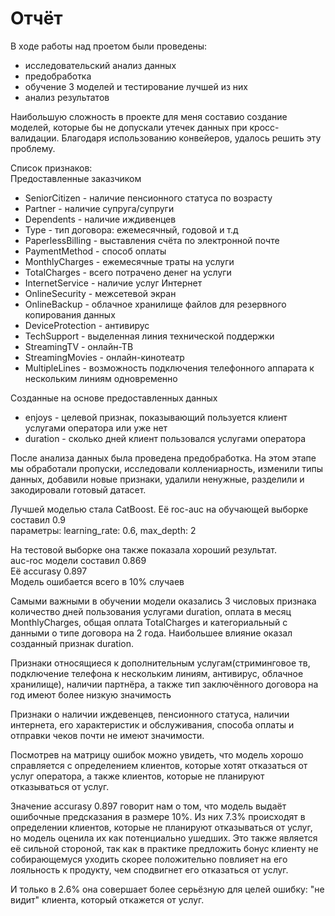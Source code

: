# Отчёт

В ходе работы над проетом были проведены:
- исследовательский анализ данных
- предобработка
- обучение 3 моделей и тестирование лучшей из них
- анализ результатов

Наибольшую сложность в проекте для меня составио создание моделей, которые бы не допускали утечек данных при кросс-валидации. Благодаря использованию конвейеров, удалось решить эту проблему.

Список признаков:\
Предоставленные заказчиком
- SeniorCitizen - наличие пенсионного статуса по возрасту
- Partner - наличие супруга/супруги
- Dependents - наличие иждивенцев
- Type - тип договора: ежемесячный, годовой и т.д
- PaperlessBilling - выставления счёта по электронной почте
- PaymentMethod - способ оплаты
- MonthlyCharges - ежемесячные траты на услуги
- TotalCharges - всего потрачено денег на услуги
- InternetService - наличие услуг Интернет
- OnlineSecurity - межсетевой экран
- OnlineBackup - облачное хранилище файлов для резервного копирования данных
- DeviceProtection - антивирус
- TechSupport - выделенная линия технической поддержки
- StreamingTV - онлайн-ТВ
- StreamingMovies - онлайн-кинотеатр
- MultipleLines - возможность подключения телефонного аппарата к нескольким линиям одновременно

Созданные на основе предоставленных данных
- enjoys - целевой признак, показывающий пользуется клиент услугами оператора или уже нет
- duration - сколько дней клиент пользовался услугами оператора

После анализа данных была проведена предобработка. На этом этапе мы обработали пропуски, исследовали коллениарность, изменили типы данных, добавили новые признаки, удалили ненужные, разделили и закодировали готовый датасет.


Лучшей моделью стала CatBoost. Её roc-auc на обучающей выборке составил 0.9\
параметры: learning_rate: 0.6, max_depth: 2

На тестовой выборке она также показала хороший результат.\
auc-roc модели составил 0.869\
Её accurasy 0.897\
Модель ошибается всего в 10% случаев

Самыми важными в обучении модели оказались 3 числовых признака количество дней пользования услугами duration, оплата в месяц MonthlyCharges, общая оплата TotalCharges и категориальный с данными о типе договора на 2 года. Наибольшее влияние оказал созданный признак duration.

Признаки относящиеся к дополнительным услугам(стриминговое тв, подключение телефона к нескольким линиям, антивирус, облачное хранилище), наличии партнёра, а также тип заключённого договора на год имеют более низкую значимость

Признаки о наличии иждевенцев, пенсионного статуса, наличии интернета, его характеристик и обслуживания, способа оплаты и отправки чеков почти не имеют значимости.


Посмотрев на матрицу ошибок можно увидеть, что модель хорошо справляется с определением клиентов, которые хотят отказаться от услуг оператора, а также клиентов, которые не планируют отказываться от услуг.

Значение accurasy 0.897 говорит нам о том, что модель выдаёт ошибочные предсказания в размере 10%. Из них 7.3% происходят в определении клиентов, которые не планируют отказываться от услуг, но модель оценила их как потенциально ушедших. Это также является её сильной стороной, так как в практике предложить бонус клиенту не собирающемуся уходить скорее положительно повлияет на его лояльность к продукту, чем сподвигнет его отказаться от услуг.

И только в 2.6% она совершает более серьёзную для целей ошибку: "не видит" клиента, который откажется от услуг.
